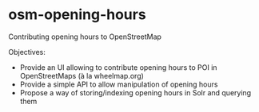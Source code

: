 osm-opening-hours
=================

Contributing opening hours to OpenStreetMap

Objectives:

 * Provide an UI allowing to contribute opening hours to POI in OpenStreetMaps (à la wheelmap.org)
 * Provide a simple API to allow manipulation of opening hours
 * Propose a way of storing/indexing opening hours in Solr and querying them
